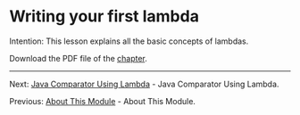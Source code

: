 # Writing your first lambda

Intention: This lesson explains all the basic concepts of lambdas.

Download the PDF file of the [chapter](chapter_2.pdf).

<hr>

Next: [Java Comparator Using Lambda](chapter_3.md "Java Comparator Using Lambda") - Java Comparator Using Lambda.

Previous: [About This Module](chapter_1.md "About This Module") - About This Module.